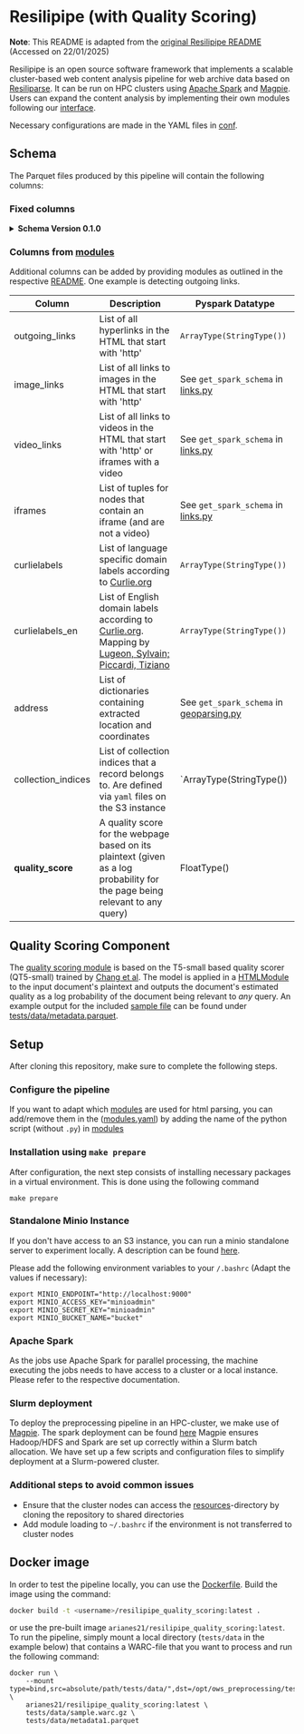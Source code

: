 # Resilipipe (with Quality Scoring)
**Note**: This README is adapted from the [original Resilipipe README](https://opencode.it4i.eu/openwebsearcheu-public/preprocessing-pipeline/-/tree/main?ref_type=heads) (Accessed on 22/01/2025)

Resilipipe is an open source software framework that implements a scalable 	cluster-based web content analysis pipeline for web archive data based on [Resiliparse](https://resiliparse.chatnoir.eu/).
It can be run on HPC clusters using [Apache Spark](https://spark.apache.org/) and [Magpie](https://github.com/LLNL/magpie/).
Users can expand the content analysis by implementing their own modules following our [interface](resilipipe/resilipipe/parse/modules/abstract.py).

Necessary configurations are made in the YAML files in [conf](resilipipe/resilipipe/conf).

## Schema
The Parquet files produced by this pipeline will contain the following columns:

### Fixed columns
<details>
  <summary><b>Schema Version 0.1.0</b></summary>

| Column                  | Description                                                                                                                        | Pyspark Datatype                      |
|-------------------------|------------------------------------------------------------------------------------------------------------------------------------|---------------------------------------|
| id                      | Unique ID based on hash of the URL and crawling time                                                                               | `StringType()`                        |
| record_id               | UUID of the WARC record                                                                                                            | `StringType()`                        |
| title                   | Title from the HTML                                                                                                                | `StringType()`                        |
| plain_text              | Cleaned text from the HTML                                                                                                         | `StringType()`                        |
| json-ld                 | String list of JSON-LD (https://www.w3.org/TR/json-ld/#embedding-json-ld-in-html-documents)                                        | `StringType()`                        |
| microdata               | String list of HTML Microdata (http://www.w3.org/TR/microdata/#json)                                                               | `StringType()`                        |
| warc_date               | Date from the WARC header                                                                                                          | `StringType()`                        |
| warc_ip                 | IP Address from the WARC header                                                                                                    | `StringType()`                        |
| url                     | Full URL                                                                                                                           | `StringType()`                        |
| url_scheme              | URL scheme specifier                                                                                                               | `StringType()`                        |
| url_path                | Hierarchical path after TLD                                                                                                        | `StringType()`                        |
| url_params              | Parameters for last path element                                                                                                   | `StringType()`                        |
| url_query               | Query component                                                                                                                    | `StringType()`                        |
| url_fragment            | Fragment identifier                                                                                                                | `StringType()`                        |
| url_subdomain           | Subdomain of the network location                                                                                                  | `StringType()`                        |
| url_domain              | Domain of the network location                                                                                                     | `StringType()`                        |
| url_suffix              | Suffix according to the [Public Suffix List](https://publicsuffix.org/)                                                            | `StringType()`                        |
| url_is_private          | If the URL has a private suffix                                                                                                    | `BooleanType()`                       |
| mime_type               | MIME-Type from the HTTP Header                                                                                                     | `StringType()`                        |
| charset                 | charset from the HTTP Header                                                                                                       | `StringType()`                        |
| content_type_other      | List of key, value pairs from the content type that could not be parsed into MIME-type or charset                                  | `MapType(StringType(), StringType())` |
| http_server             | Server from the from the HTTP Header                                                                                               | `StringType()`                        |
| language                | Language as identified by [language.py](preprocessing/parse/language.py); Code according to ISO-639 Part 3                         | `StringType()`                        |
| valid                   | `True`: The record is valid; `False`: The record is no longer valid and should not be processed.                                   | `BooleanType()`                       |
| warc_file               | Name of the original WARC-file that contained record                                                                               | `StringType()`                        |
| ows_canonical           | The canonical link if it exists                                                                                                    | `StringType()`                        |
| ows_resource_type       | Crawl from which the WARC-file originated; Files crawled by the University of Passau are labeled with "Owler"                      | `StringType()`                        |
| ows_curlielabel         | One of the 15 Curlie top level labels                                                                                              | `StringType()`                        |
| ows_index               | `True`: The content is allowed to be used for the purposes of web indexing/web search; `False`: The content cannot be used         | `BooleanType()`                       |
| ows_genai               | `True`: The content is allowed to be used for the purposes of developing Generative AI models; `False`: The content cannot be used | `BooleanType()`                       |
| ows_genai_details       | If `ows_genai=False`, this provides additional context                                                                             | `StringType()`                        |
| ows_fetch_response_time | Fetch time in ms                                                                                                                   | `IntegerType()`                       |
| ows_fetch_num_errors    | Number of errors while fetching (Timeout is the most prominent fetch error)                                                        | `StringType()`                        |
| schema_metadata         | List of key, value pairs that contain global settings like the `schema_version`                                                    | `MapType(StringType(), StringType())` |

</details>

### Columns from [modules](preprocessing/parse/html_modules)
Additional columns can be added by providing modules as outlined in the respective [README](resilipipe/resilipipe/parse/README.md). 
One example is detecting outgoing links.

| Column             | Description                                                                                                                                                                    | Pyspark Datatype                                                                             |
|--------------------|--------------------------------------------------------------------------------------------------------------------------------------------------------------------------------|----------------------------------------------------------------------------------------------|
| outgoing_links     | List of all hyperlinks in the HTML that start with 'http'                                                                                                                      | `ArrayType(StringType())`                                                                    |
| image_links        | List of all links to images in the HTML that start with 'http'                                                                                                                 | See `get_spark_schema` in [links.py](resilipipe/resilipipe/parse/modules/links.py)           |
| video_links        | List of all links to videos in the HTML that start with 'http' or iframes with a video                                                                                         | See `get_spark_schema` in [links.py](resilipipe/resilipipe/parse/modules/links.py)           |
| iframes            | List of tuples for nodes that contain an iframe (and are not a video)                                                                                                          | See `get_spark_schema` in [links.py](resilipipe/resilipipe/parse/modules/links.py)           |
| curlielabels       | List of language specific domain labels according to [Curlie.org](https://curlie.org/)                                                                                         | `ArrayType(StringType())`                                                                    |
| curlielabels_en    | List of English domain labels according to [Curlie.org](https://curlie.org/). Mapping by [Lugeon, Sylvain; Piccardi, Tiziano](https://doi.org/10.6084/m9.figshare.19406693.v5) | `ArrayType(StringType())`                                                                    |
| address            | List of dictionaries containing extracted location and coordinates                                                                                                             | See `get_spark_schema` in [geoparsing.py](resilipipe/resilipipe/parse/modules/geoparsing.py) | 
| collection_indices | List of collection indices that a record belongs to. Are defined via `yaml` files on the S3 instance                                                                           | `ArrayType(StringType())                                                                     |                        
| **quality_score**  | A quality score for the webpage based on its plaintext (given as a log probability for the page being relevant to any query) | FloatType()

## Quality Scoring Component
The [quality scoring module](resilipipe/resilipipe/parse/modules/quality_scoring.py) is based on the T5-small based quality scorer (QT5-small) trained by [Chang et al](https://github.com/terrierteam/pyterrier-quality/tree/main).
The model is applied in a [HTMLModule](resilipipe/resilipipe/parse/modules/abstract.py) to the input document's plaintext and outputs the document's estimated quality as a log probability of the document being relevant to *any* query.
An example output for the included [sample file](tests/data/sample.warc.gz) can be found under [tests/data/metadata.parquet](tests/data/metadata.parquet).

## Setup
After cloning this repository, make sure to complete the following steps.

### Configure the pipeline
If you want to adapt which [modules](resilipipe/resilipipe/parse/modules) are used for html parsing, you can add/remove them in the ([modules.yaml](resilipipe/resilipipe/conf/modules.yaml)) by adding the name of the python script (without `.py`) in [modules](resilipipe/resilipipe/parse/modules)

### Installation using `make prepare`
After configuration, the next step consists of installing necessary packages in a virtual environment.
This is done using the following command 
```
make prepare
```

### Standalone Minio Instance
If you don't have access to an S3 instance, you can run a minio standalone server to experiment locally.
A description can be found [here](https://hub.docker.com/r/minio/minio).

Please add the following environment variables to your `/.bashrc` (Adapt the values if necessary):
```
export MINIO_ENDPOINT="http://localhost:9000"
export MINIO_ACCESS_KEY="minioadmin"
export MINIO_SECRET_KEY="minioadmin"
export MINIO_BUCKET_NAME="bucket"
```

### Apache Spark
As the jobs use Apache Spark for parallel processing, the machine executing the jobs needs to have access to a cluster or a local instance. Please refer to the respective documentation.

### Slurm deployment
To deploy the preprocessing pipeline in an HPC-cluster, we make use of [Magpie](https://github.com/LLNL/magpie/). 
The spark deployment can be found [here](https://opencode.it4i.eu/openwebsearcheu-public/spark-deployment)
Magpie ensures Hadoop/HDFS and Spark are set up correctly within a Slurm batch allocation. We have set up a few scripts and configuration files to simplify deployment at a Slurm-powered cluster.

### Additional steps to avoid common issues
- Ensure that the cluster nodes can access the [resources](resources)-directory by cloning the repository to shared directories
- Add module loading to `~/.bashrc` if the environment is not transferred to cluster nodes

## Docker image
In order to test the pipeline locally, you can use the [Dockerfile](Dockerfile). 
Build the image using the command:
```bash
docker build -t <username>/resilipipe_quality_scoring:latest .
```
or use the pre-built image ```arianes21/resilipipe_quality_scoring:latest```.
To run the pipeline, simply mount a local directory (`tests/data` in the example below) that contains a WARC-file that you want to process and run the following command:
```
docker run \
    --mount type=bind,src=absolute/path/tests/data/",dst=/opt/ows_preprocessing/tests/data/ \
    arianes21/resilipipe_quality_scoring:latest \
    tests/data/sample.warc.gz \
    tests/data/metadata1.parquet
```